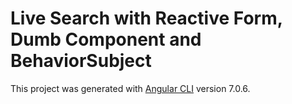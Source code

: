 # Live Search with Reactive Form, Dumb Component and BehaviorSubject
This project was generated with [Angular CLI](https://github.com/angular/angular-cli) version 7.0.6.
